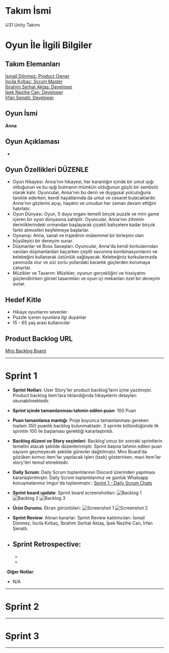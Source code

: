 # **Takım İsmi**

U31 Unity Takımı

# Oyun İle İlgili Bilgiler

## Takım Elemanları

[İsmail Dönmez: Product Owner](https://www.linkedin.com/in/ismail-dz/) <br/> [İncila Kırbaç: Scrum Master](https://www.linkedin.com/in/incila-kirbac/) <br/> [İbrahim Serhat Aktaş: Developer](https://www.linkedin.com/in/ibrahim-serhat-aktas/) <br/> [İpek Nezihe Can: Developer](https://www.linkedin.com/in/ipek-nezihe-can/) <br/> [İrfan Şenatlı: Developer](https://www.linkedin.com/in/irfan-%C5%9Fenatl%C4%B1-7a3963249/)

## Oyun İsmi

**Anna**

## Oyun Açıklaması

- 

## Oyun Özellikleri DÜZENLE

- Oyun Hikayesi: Anna'nın hikayesi, her karanlığın içinde bir umut ışığı olduğunun ve bu ışığı bulmanın mümkün olduğunun güçlü bir sembolü olarak kalır. Oyuncular, Anna'nın bu derin ve duygusal yolculuğuna tanıklık ederken, kendi hayatlarında da umut ve cesaret bulacaklardır. Anna'nın gözlerini açışı, hayatın ve umudun her zaman devam ettiğini hatırlatır.
- Oyun Dünyası: Oyun, 5 duyu organı temelli birçok puzzle ve mini game içeren bir oyun dünyasına sahiptir. Oyuncular, Anna'nın zihninin derinliklerindeki ormandan başlayarak çiçekli bahçelere kadar birçok farklı atmosferi keşfetmeye başlarlar.
- Oynanışı: Anna, sanat ve trajedinin mükemmel bir birleşimi olan büyüleyici bir deneyim sunar.
- Düşmanlar ve Boss Savaşları: Oyuncular, Anna'da kendi korkularından varolan düşmanlardan kaçarken çeşitli savunma kombinasyonlarını ve kelebeğini kullanarak üstünlük sağlayacak. Kelebeğiniz korkularınızda yanınızda olur ve sizi zorlu yollardaki karanlık güçlerden korumaya çalışırlar.
- Müzikler ve Tasarım: Müzikler, oyunun gerçekliğini ve hissiyatını güçlendirirken görsel tasarımları ve oyun içi mekanları özel bir deneyim sunar.

## Hedef Kitle

- Hikaye oyunlarını sevenler
- Puzzle içeren oyunlara ilgi duyanlar
- 15 - 65 yaş arası kullanıcılar

## Product Backlog URL

[Miro Backlog Board](https://miro.com/app/board/uXjVK7yGtNA=/)

---

# Sprint 1

- **Sprint Notları**: User Story'ler product backlog'ların içine yazılmıştır. Product backlog item'lara tıklandığında hikayelerin detayları okunabilmektedir.

- **Sprint içinde tamamlanması tahmin edilen puan**: 100 Puan

- **Puan tamamlama mantığı**: Proje boyunca tamamlanması gereken toplam 350 puanlık backlog bulunmaktadır. 3 sprinte bölündüğünde ilk sprintin 100 ile başlaması gerektiği kararlaştırıldı.

- **Backlog düzeni ve Story seçimleri**: Backlog'umuz bir sonraki sprintlerin temelini atacak şekilde düzenlenmiştir. Sprint başına tahmin edilen puan sayısını geçmeyecek şekilde görevler dağıtılmıştır. Miro Board'da gözüken kırmızı item'lar yapılacak işleri (task) gösterirken, mavi item'lar story'leri temsil etmektedir.

- **Daily Scrum**: Daily Scrum toplantılarının Discord üzerinden yapılması kararlaştırılmıştır. Daily Scrum toplantılarımız ve günlük Whatsapp konuşmalarımız Imgur'da toplanmıştır.: [Sprint 1 - Daily Scrum Chats](https://imgur.com/a/daily-scrum-chats-1-VpkQl6x)

- **Sprint board update**: Sprint board screenshotları: 
![Backlog 1](https://github.com/isoszsh/project-anna/assets/154831174/43a46359-0096-47d4-aa6e-965d0e3c7f29) 
![Backlog 2]() 
![Backlog 3]()

- **Ürün Durumu**: Ekran görüntüleri:
  ![Screenshot 1](-)
  ![Screenshot 2](-)

- **Sprint Review**: 
Alınan kararlar:
Sprint Review katılımcıları: İsmail Dönmez, İncila Kırbaç, İbrahim Serhat Aktaş, İpek Nezihe Can, İrfan Şenatlı.

- **Sprint Retrospective:**
  - 
  - 
  - 

-**Diğer Notlar**:
- N/A

---

# Sprint 2


---

# Sprint 3

---
  
